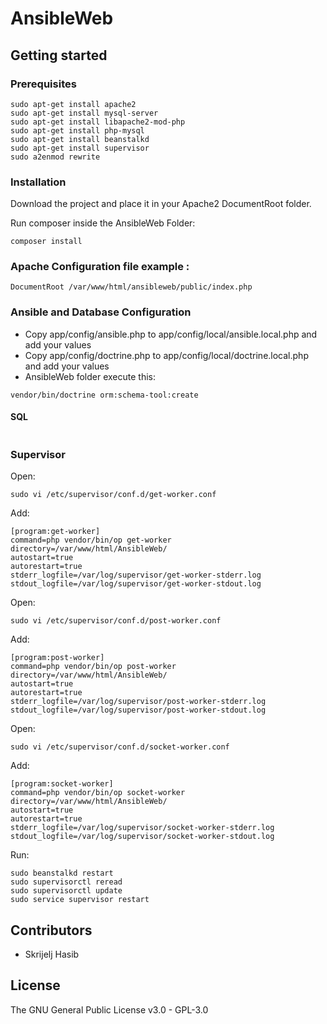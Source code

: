 # AnsibleWeb


## Getting started


### Prerequisites

```
sudo apt-get install apache2
sudo apt-get install mysql-server
sudo apt-get install libapache2-mod-php
sudo apt-get install php-mysql
sudo apt-get install beanstalkd
sudo apt-get install supervisor
sudo a2enmod rewrite
```

### Installation

Download the project and place it in your Apache2 DocumentRoot folder.

Run composer inside the AnsibleWeb Folder:
```
composer install
```

### Apache Configuration file example :

```
DocumentRoot /var/www/html/ansibleweb/public/index.php
```

### Ansible and Database Configuration

* Copy app/config/ansible.php to app/config/local/ansible.local.php and add your values
* Copy app/config/doctrine.php to app/config/local/doctrine.local.php and add your values
* AnsibleWeb folder execute this:
```
vendor/bin/doctrine orm:schema-tool:create
```


#### SQL

```

```


### Supervisor
Open:
```
sudo vi /etc/supervisor/conf.d/get-worker.conf
```
Add:
```
[program:get-worker]
command=php vendor/bin/op get-worker
directory=/var/www/html/AnsibleWeb/
autostart=true
autorestart=true
stderr_logfile=/var/log/supervisor/get-worker-stderr.log
stdout_logfile=/var/log/supervisor/get-worker-stdout.log
```
Open:
```
sudo vi /etc/supervisor/conf.d/post-worker.conf
```
Add:
```
[program:post-worker]
command=php vendor/bin/op post-worker
directory=/var/www/html/AnsibleWeb/
autostart=true
autorestart=true
stderr_logfile=/var/log/supervisor/post-worker-stderr.log
stdout_logfile=/var/log/supervisor/post-worker-stdout.log
```
Open:
```
sudo vi /etc/supervisor/conf.d/socket-worker.conf
```
Add:
```
[program:socket-worker]
command=php vendor/bin/op socket-worker
directory=/var/www/html/AnsibleWeb/
autostart=true
autorestart=true
stderr_logfile=/var/log/supervisor/socket-worker-stderr.log
stdout_logfile=/var/log/supervisor/socket-worker-stdout.log

```
Run:
```
sudo beanstalkd restart
sudo supervisorctl reread
sudo supervisorctl update
sudo service supervisor restart
```

## Contributors

* Skrijelj Hasib

## License
The GNU General Public License v3.0 - GPL-3.0
